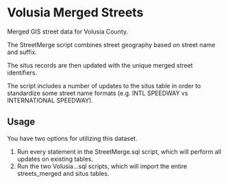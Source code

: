 # Volusia Merged Streets
Merged GIS street data for Volusia County.

The StreetMerge script combines street geography based on street name and suffix. 

The situs records are then updated with the unique merged street identifiers.

The script includes a number of updates to the situs table in order to standardize some street name formats (e.g. INTL SPEEDWAY vs INTERNATIONAL SPEEDWAY).

## Usage

You have two options for utilizing this dataset.

1. Run every statement in the StreetMerge.sql script, which will perform all updates on existing tables.
2. Run the two Volusia...sql scripts, which will import the entire streets_merged and situs tables.
